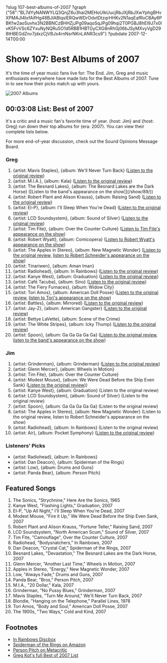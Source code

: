 ?slug 107-best-albums-of-2007
?graph {"58":"BL7dYyNANWYLQ3QnjZ6u3hai2MEHoUIkUucjRbJXjRbJXwYphgBHvXPMAJI4IxfAifHg48BJlABlqsIERQwWDrOdxtDtzqrHHKv2N1aqEafRxCBAy8PBKfw2aoSuvhx3N2BBNCzBHHZjJPg09aqoSqJPg09hqi2T0PGBJ8hEl9J7x0lvK5FvVSc6ZYxuNyNQRu5O1d5RBB1HBTGyCXG8nRhGj06bJSyMXvyVgD298tHBEGdZnv7jdxzCjVBJx4rnNsrNKnLANR3cs9"}
?pubdate 2007-12-14T00:00

# Show 107: Best Albums of 2007
It's the time of year music fans live for: The End. Jim, Greg and music enthusiasts everywhere have made lists for the Best Albums of 2007. Tune in to see how their picks match up with yours.

![2007 Albums](http://static.soundopinions.org/images/2007/2007albums.JPG)

## 00:03:08 List: Best of 2007
It's a critic and a music fan's favorite time of year. {host: Jim} and {host: Greg} run down their top albums for {era: 2007}. You can view their complete lists below.

For more end-of-year discussion, check out the Sound Opinions Message Board.

### Greg

1. {artist: Mavis Staples}, {album: We'll Never Turn Back} ([Listen to the original review](/show/75/))
2. {artist: M.I.A.}, {album: Kala} ([Listen to the original review](/show/90/))
3. {artist: The Besnard Lakes}, {album: The Besnard Lakes are the Dark Horse} ([Listen to the band's appearance on the show]](/show/89/))
4. {artist: Robert Plant and Alison Krauss}, {album: Raising Sand} ([Listen to the original review](/show/100/))
5. {artist: El-P}, {album: I'll Sleep When You're Dead} ([Listen to the original review](/show/75/))
6. {artist: LCD Soundsystem}, {album: Sound of Silver} ([Listen to the original review](/show/68/))
7. {artist: Tim Fite}, {album: Over the Counter Culture} ([Listen to Tim Fite's appearance on the show](/show/65/))
8. {artist: Robert Wyatt}, {album: Comicopera} ([Listen to Robert Wyatt's appearance on the show](/show/100/))
9. {artist: The Apples in Stereo}, {album: New Magnetic Wonder} ([Listen to the original review](/show/70/), [listen to Robert Schneider's appearance on the show](/show/70/))
10. {artist: Tinariwen}, {album: Aman Iman}
11. {artist: Radiohead}, {album: In Rainbows} ([Listen to the original review](/show/99/))
12. {artist: Kanye West}, {album: Graduation} ([Listen to the original review](/show/93/))
13. {artist: Café Tacuba}, {album: Sino} ([Listen to the original review](/show/101/))
14. {artist: The Fiery Furnaces}, {album: Widow City}
15. {artist: Tori Amos}, {album: American Doll Posse} ([Listen to the original review](/show/76/), [listen to Tori's appearance on the show](/show/106/))
16. {artist: Battles}, {album: Mirrored} ([Listen to the original review](/show/75/))
17. {artist: Jay-Z}, {album: American Gangster} ([Listen to the original review](/show/102/))
18. {artist: Bettye LaVette}, {album: Scene of the Crime}
19. {artist: The White Stripes}, {album: Icky Thump} ([Listen to the original review](/show/82/))
20. {artist: Spoon}, {album: Ga Ga Ga Ga Ga} ([Listen to the original review](/show/84/), [listen to the band's appearance on the show](/show/102/))

### Jim

1. {artist: Grinderman}, {album: Grinderman} ([Listen to the original review](/show/87/))
2. {artist: Glenn Mercer}, {album: Wheels in Motion}
3. {artist: Tim Fite}, {album: Over the Counter Culture}
4. {artist: Modest Mouse}, {album: We Were Dead Before the Ship Even Sank} ([Listen to the original review](/show/68/)))
5. {artist: Kanye West}, {album: Graduation} (Listen to the original review)
6. {artist: LCD Soundsystem}, {album: Sound of Silver} (Listen to the original review)
7. {artist: Spoon}, {album: Ga Ga Ga Ga Ga} (Listen to the original review)
8. {artist: The Apples in Stereo}, {album: New Magnetic Wonder} (Listen to the original review, listen to Robert Schneider's appearance on the show)
9. {artist: Radiohead}, {album: In Rainbows} (Listen to the original review)
10. {artist: Air}, {album: Pocket Symphony} ([Listen to the original review](/show/68/))

### Listeners' Picks
- {artist: Radiohead}, {album: In Rainbows}
- {artist: Dan Deacon}, {album: Spiderman of the Rings}
- {artist: Low}, {album: Drums and Guns} 
- {artist: Panda Bear}, {album: Person Pitch}

## Featured Songs
1. The Sonics, "Strychnine," Here Are the Sonics, 1965
2. Kanye West, "Flashing Lights," Graduation, 2007
3. El-P, "Up All Night," I'll Sleep When You're Dead, 2007
4. Modest Mouse, "Fire it Up," We Were Dead Before the Ship Even Sank, 2007
5. Robert Plant and Alison Krauss, "Fortune Teller," Raising Sand, 2007
6. LCD Soundsystem, "North American Scum," Sound of Silver, 2007
7. Tim Fite, "Camouflage", Over the Counter Culture, 2007
8. Radiohead, "Bodysnatchers," In Rainbows, 2007
9. Dan Deacon, "Crystal Cat," Spiderman of the Rings, 2007
10. Besnard Lakes, "Devastation," The Besnard Lakes are the Dark Horse, 2007
11. Glenn Mercer, "Another Last Time," Wheels in Motion, 2007
12. Apples in Stereo, "Energy," New Magnetic Wonder, 2007
13. Low, "Always Fade," Drums and Guns, 2007
14. Panda Bear, "Bros," Person Pitch, 2007
15. M.I.A., "20 Dollar," Kala, 2007
16. Grinderman, "No Pussy Blues," Grinderman, 2007
17. Mavis Staples, "Turn Me Around," We'll Never Turn Back, 2007
18. Blondie, "Hanging on the Telephone," Parallel Lines, 1978
19. Tori Amos, "Body and Soul," American Doll Posse, 2007
20. The 1900s, "Two Ways," Cold and Kind, 2007

## Footnotes
- [In Rainbows Discbox](http://www.waste.uk.com/Store/waste-radiohead-dii-11-10023-discbox+audio.html%20)
- [Spiderman of the Rings on Amazon](http://www.amazon.com/Spiderman-Rings-Dan-Deacon/dp/B000OHZK5O)
- [Person Pitch on Metacritic](http://www.metacritic.com/music/artists/pandabear/personpitch)
- [Greg Kot's full Best of 2007 List](http://leisureblogs.chicagotribune.com/turn_it_up/2007/12/best-of-2007-20.html#more)
